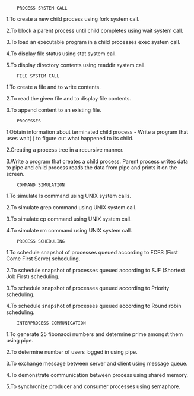 		PROCESS SYSTEM CALL
1.To create a new child process using fork system call.

2.To block a parent process until child completes using wait system call.

3.To load an executable program in a child processes exec system call.

4.To display file status using stat system call.

5.To display directory contents using readdir system call.

		FILE SYSTEM CALL
1.To create a file and to write contents.

2.To read the given file and to display file contents.

3.To append content to an existing file.

		PROCESSES
1.Obtain information about terminated child process - Write a program that uses wait( ) to figure out what happened to its child.

2.Creating a process tree in a recursive manner.

3.Write a program that creates a child process. Parent process writes data to pipe and child process
reads the data from pipe and prints it on the screen.

		COMMAND SIMULATION
1.To simulate ls command using UNIX system calls.

2.To simulate grep command using UNIX system call.

3.To simulate cp command using UNIX system call.

4.To simulate rm command using UNIX system call.

		PROCESS SCHEDULING
1.To schedule snapshot of processes queued according to FCFS (First Come First Serve)
scheduling.

2.To schedule snapshot of processes queued according to SJF (Shortest Job First)
scheduling.

3.To schedule snapshot of processes queued according to Priority scheduling.

4.To schedule snapshot of processes queued according to Round robin scheduling.

		INTERPROCESS COMMUNICATION
1.To generate 25 fibonacci numbers and determine prime amongst them using pipe.

2.To determine number of users logged in using pipe.

3.To exchange message between server and client using message queue.

4.To demonstrate communication between process using shared memory.

5.To synchronize producer and consumer processes using semaphore.
